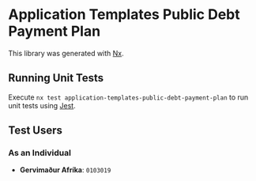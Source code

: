 # Application Templates Public Debt Payment Plan

This library was generated with [Nx](https://nx.dev).

## Running Unit Tests

Execute `nx test application-templates-public-debt-payment-plan` to run unit tests using [Jest](https://jestjs.io).

## Test Users

### As an Individual

- **Gervimaður Afríka**: `0103019`

